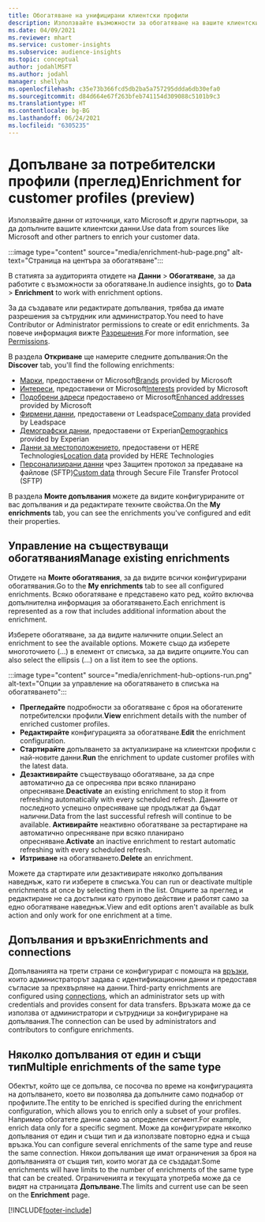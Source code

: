 ```yaml
---
title: Обогатяване на унифицирани клиентски профили
description: Използвайте възможности за обогатяване на вашите клиентски данни.
ms.date: 04/09/2021
ms.reviewer: mhart
ms.service: customer-insights
ms.subservice: audience-insights
ms.topic: conceptual
author: jodahlMSFT
ms.author: jodahl
manager: shellyha
ms.openlocfilehash: c35e73b366fcd5db2ba5a757295ddda6db30efa0
ms.sourcegitcommit: d84d664e67f263bfeb741154d309088c5101b9c3
ms.translationtype: HT
ms.contentlocale: bg-BG
ms.lasthandoff: 06/24/2021
ms.locfileid: "6305235"
---
```

# <a name="enrichment-for-customer-profiles-preview"></a><span data-ttu-id="452d0-103">Допълване за потребителски профили (преглед)</span><span class="sxs-lookup"><span data-stu-id="452d0-103">Enrichment for customer profiles (preview)</span></span>

<span data-ttu-id="452d0-104">Използвайте данни от източници, като Microsoft и други партньори, за да допълните вашите клиентски данни.</span><span class="sxs-lookup"><span data-stu-id="452d0-104">Use data from sources like Microsoft and other partners to enrich your customer data.</span></span>

:::image type="content" source="media/enrichment-hub-page.png" alt-text="Страница на центъра за обогатяване":::

<span data-ttu-id="452d0-106">В статията за аудиторията отидете на **Данни** > **Обогатяване**, за да работите с възможности за обогатяване.</span><span class="sxs-lookup"><span data-stu-id="452d0-106">In audience insights, go to **Data** > **Enrichment** to work with enrichment options.</span></span>  

<span data-ttu-id="452d0-107">За да създавате или редактирате допълвания, трябва да имате разрешения за сътрудник или администратор.</span><span class="sxs-lookup"><span data-stu-id="452d0-107">You need to have Contributor or Administrator permissions to create or edit enrichments.</span></span> <span data-ttu-id="452d0-108">За повече информация вижте [Разрешения](permissions.md).</span><span class="sxs-lookup"><span data-stu-id="452d0-108">For more information, see [Permissions](permissions.md).</span></span>

<span data-ttu-id="452d0-109">В раздела **Откриване** ще намерите следните допълвания:</span><span class="sxs-lookup"><span data-stu-id="452d0-109">On the **Discover** tab, you'll find the following enrichments:</span></span>

- <span data-ttu-id="452d0-110">[Марки](enrichment-microsoft.md), предоставени от Microsoft</span><span class="sxs-lookup"><span data-stu-id="452d0-110">[Brands](enrichment-microsoft.md) provided by Microsoft</span></span>
- <span data-ttu-id="452d0-111">[Интереси](enrichment-microsoft.md), предоставени от Microsoft</span><span class="sxs-lookup"><span data-stu-id="452d0-111">[Interests](enrichment-microsoft.md) provided by Microsoft</span></span>
- <span data-ttu-id="452d0-112">[Подобрени адреси](enrichment-enhanced-addresses.md) предоставено от Microsoft</span><span class="sxs-lookup"><span data-stu-id="452d0-112">[Enhanced addresses](enrichment-enhanced-addresses.md) provided by Microsoft</span></span>
- <span data-ttu-id="452d0-113">[Фирмени данни](enrichment-leadspace.md), предоставени от Leadspace</span><span class="sxs-lookup"><span data-stu-id="452d0-113">[Company data](enrichment-leadspace.md) provided by Leadspace</span></span>
- <span data-ttu-id="452d0-114">[Демографски данни](enrichment-experian.md), предоставени от Experian</span><span class="sxs-lookup"><span data-stu-id="452d0-114">[Demographics](enrichment-experian.md) provided by Experian</span></span>
- <span data-ttu-id="452d0-115">[Данни за местоположението](enrichment-here.md), предоставени от HERE Technologies</span><span class="sxs-lookup"><span data-stu-id="452d0-115">[Location data](enrichment-here.md) provided by HERE Technologies</span></span>
- <span data-ttu-id="452d0-116">[Персонализирани данни](enrichment-SFTP-custom-import.md) чрез Защитен протокол за предаване на файлове (SFTP)</span><span class="sxs-lookup"><span data-stu-id="452d0-116">[Custom data](enrichment-SFTP-custom-import.md) through Secure File Transfer Protocol (SFTP)</span></span>

<span data-ttu-id="452d0-117">В раздела **Моите допълвания** можете да видите конфигурираните от вас допълвания и да редактирате техните свойства.</span><span class="sxs-lookup"><span data-stu-id="452d0-117">On the **My enrichments** tab, you can see the enrichments you've configured and edit their properties.</span></span>

## <a name="manage-existing-enrichments"></a><span data-ttu-id="452d0-118">Управление на съществуващи обогатявания</span><span class="sxs-lookup"><span data-stu-id="452d0-118">Manage existing enrichments</span></span>

<span data-ttu-id="452d0-119">Отидете на **Моите обогатявания**, за да видите всички конфигурирани обогатявания.</span><span class="sxs-lookup"><span data-stu-id="452d0-119">Go to the **My enrichments** tab to see all configured enrichments.</span></span> <span data-ttu-id="452d0-120">Всяко обогатяване е представено като ред, който включва допълнителна информация за обогатяването.</span><span class="sxs-lookup"><span data-stu-id="452d0-120">Each enrichment is represented as a row that includes additional information about the enrichment.</span></span>

<span data-ttu-id="452d0-121">Изберете обогатяване, за да видите наличните опции.</span><span class="sxs-lookup"><span data-stu-id="452d0-121">Select an enrichment to see the available options.</span></span> <span data-ttu-id="452d0-122">Можете също да изберете многоточието (...) в елемент от списъка, за да видите опциите.</span><span class="sxs-lookup"><span data-stu-id="452d0-122">You can also select the ellipsis (...) on a list item to see the options.</span></span>

:::image type="content" source="media/enrichment-hub-options-run.png" alt-text="Опции за управление на обогатяването в списъка на обогатяването":::

- <span data-ttu-id="452d0-124">**Прегледайте** подробности за обогатяване с броя на обогатените потребителски профили.</span><span class="sxs-lookup"><span data-stu-id="452d0-124">**View** enrichment details with the number of enriched customer profiles.</span></span>
- <span data-ttu-id="452d0-125">**Редактирайте** конфигурацията за обогатяване.</span><span class="sxs-lookup"><span data-stu-id="452d0-125">**Edit** the enrichment configuration.</span></span>
- <span data-ttu-id="452d0-126">**Стартирайте** допълването за актуализиране на клиентски профили с най-новите данни.</span><span class="sxs-lookup"><span data-stu-id="452d0-126">**Run** the enrichment to update customer profiles with the latest data.</span></span>
- <span data-ttu-id="452d0-127">**Дезактивирайте** съществуващо обогатяване, за да спре автоматично да се опреснява при всяко планирано опресняване.</span><span class="sxs-lookup"><span data-stu-id="452d0-127">**Deactivate** an existing enrichment to stop it from refreshing automatically with every scheduled refresh.</span></span> <span data-ttu-id="452d0-128">Данните от последното успешно опресняване ще продължат да бъдат налични.</span><span class="sxs-lookup"><span data-stu-id="452d0-128">Data from the last successful refresh will continue to be available.</span></span> <span data-ttu-id="452d0-129">**Активирайте** неактивно обогатяване за рестартиране на автоматично опресняване при всяко планирано опресняване.</span><span class="sxs-lookup"><span data-stu-id="452d0-129">**Activate** an inactive enrichment to restart automatic refreshing with every scheduled refresh.</span></span>
- <span data-ttu-id="452d0-130">**Изтриване** на обогатяването.</span><span class="sxs-lookup"><span data-stu-id="452d0-130">**Delete** an enrichment.</span></span>

<span data-ttu-id="452d0-131">Можете да стартирате или дезактивирате няколко допълвания наведнъж, като ги изберете в списъка.</span><span class="sxs-lookup"><span data-stu-id="452d0-131">You can run or deactivate multiple enrichments at once by selecting them in the list.</span></span> <span data-ttu-id="452d0-132">Опциите за преглед и редактиране не са достъпни като групово действие и работят само за едно обогатяване наведнъж.</span><span class="sxs-lookup"><span data-stu-id="452d0-132">View and edit options aren't available as bulk action and only work for one enrichment at a time.</span></span>

## <a name="enrichments-and-connections"></a><span data-ttu-id="452d0-133">Допълвания и връзки</span><span class="sxs-lookup"><span data-stu-id="452d0-133">Enrichments and connections</span></span>

<span data-ttu-id="452d0-134">Допълванията на трети страни се конфигурират с помощта на [връзки](connections.md), които администраторът задава с идентификационни данни и предоставя съгласие за прехвърляне на данни.</span><span class="sxs-lookup"><span data-stu-id="452d0-134">Third-party enrichments are configured using [connections](connections.md), which an administrator sets up with credentials and provides consent for data transfers.</span></span> <span data-ttu-id="452d0-135">Връзката може да се използва от администратори и сътрудници за конфигуриране на допълвания.</span><span class="sxs-lookup"><span data-stu-id="452d0-135">The connection can be used by administrators and contributors to configure enrichments.</span></span>  

## <a name="multiple-enrichments-of-the-same-type"></a><span data-ttu-id="452d0-136">Няколко допълвания от един и същи тип</span><span class="sxs-lookup"><span data-stu-id="452d0-136">Multiple enrichments of the same type</span></span>

<span data-ttu-id="452d0-137">Обектът, който ще се допълва, се посочва по време на конфигурацията на допълването, което ви позволява да допълните само поднабор от профилите.</span><span class="sxs-lookup"><span data-stu-id="452d0-137">The entity to be enriched is specified during the enrichment configuration, which allows you to enrich only a subset of your profiles.</span></span> <span data-ttu-id="452d0-138">Например обогатете данни само за определен сегмент.</span><span class="sxs-lookup"><span data-stu-id="452d0-138">For example, enrich data only for a specific segment.</span></span> <span data-ttu-id="452d0-139">Може да конфигурирате няколко допълвания от един и същи тип и да използвате повторно една и съща връзка.</span><span class="sxs-lookup"><span data-stu-id="452d0-139">You can configure several enrichments of the same type and reuse the same connection.</span></span> <span data-ttu-id="452d0-140">Някои допълвания ще имат ограничения за броя на допълванията от същия тип, които могат да се създадат.</span><span class="sxs-lookup"><span data-stu-id="452d0-140">Some enrichments will have limits to the number of enrichments of the same type that can be created.</span></span> <span data-ttu-id="452d0-141">Ограниченията и текущата употреба може да се видят на страницата **Допълване**.</span><span class="sxs-lookup"><span data-stu-id="452d0-141">The limits and current use can be seen on the **Enrichment** page.</span></span>

[!INCLUDE[footer-include](../includes/footer-banner.md)]
